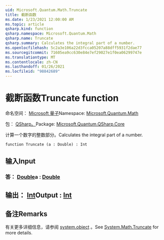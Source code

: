 ```yaml
---
uid: Microsoft.Quantum.Math.Truncate
title: 截断函数
ms.date: 1/23/2021 12:00:00 AM
ms.topic: article
qsharp.kind: function
qsharp.namespace: Microsoft.Quantum.Math
qsharp.name: Truncate
qsharp.summary: Calculates the integral part of a number.
ms.openlocfilehash: 5c2a3e106a22d3fcca05207a88dff5931f2dae77
ms.sourcegitcommit: 71605ea9cc630e84e7ef29027e1f0ea06299747e
ms.translationtype: MT
ms.contentlocale: zh-CN
ms.lasthandoff: 01/26/2021
ms.locfileid: "98842689"
---
```

# <a name="truncate-function"></a><span data-ttu-id="a2f81-102">截断函数</span><span class="sxs-lookup"><span data-stu-id="a2f81-102">Truncate function</span></span>

<span data-ttu-id="a2f81-103">命名空间： [Microsoft 量子](xref:Microsoft.Quantum.Math)</span><span class="sxs-lookup"><span data-stu-id="a2f81-103">Namespace: [Microsoft.Quantum.Math](xref:Microsoft.Quantum.Math)</span></span>

<span data-ttu-id="a2f81-104">包： [QSharp。](https://nuget.org/packages/Microsoft.Quantum.QSharp.Core)</span><span class="sxs-lookup"><span data-stu-id="a2f81-104">Package: [Microsoft.Quantum.QSharp.Core](https://nuget.org/packages/Microsoft.Quantum.QSharp.Core)</span></span>


<span data-ttu-id="a2f81-105">计算一个数字的整数部分。</span><span class="sxs-lookup"><span data-stu-id="a2f81-105">Calculates the integral part of a number.</span></span>

```qsharp
function Truncate (a : Double) : Int
```


## <a name="input"></a><span data-ttu-id="a2f81-106">输入</span><span class="sxs-lookup"><span data-stu-id="a2f81-106">Input</span></span>

### <a name="a--double"></a><span data-ttu-id="a2f81-107">答： [Double](xref:microsoft.quantum.lang-ref.double)</span><span class="sxs-lookup"><span data-stu-id="a2f81-107">a : [Double](xref:microsoft.quantum.lang-ref.double)</span></span>





## <a name="output--int"></a><span data-ttu-id="a2f81-108">输出： [Int](xref:microsoft.quantum.lang-ref.int)</span><span class="sxs-lookup"><span data-stu-id="a2f81-108">Output : [Int](xref:microsoft.quantum.lang-ref.int)</span></span>



## <a name="remarks"></a><span data-ttu-id="a2f81-109">备注</span><span class="sxs-lookup"><span data-stu-id="a2f81-109">Remarks</span></span>

<span data-ttu-id="a2f81-110">有关更多详细信息，请参阅 [system.object](https://docs.microsoft.com/dotnet/api/system.math.truncate) 。</span><span class="sxs-lookup"><span data-stu-id="a2f81-110">See [System.Math.Truncate](https://docs.microsoft.com/dotnet/api/system.math.truncate) for more details.</span></span>